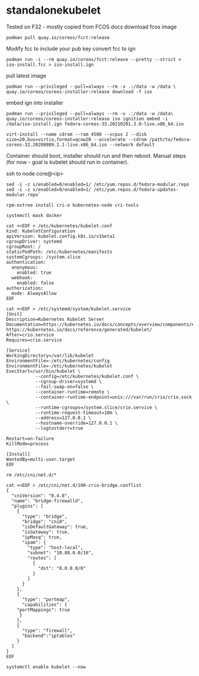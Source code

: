 # standalonekubelet
Tested on F32 - mostly copied from FCOS docs
download fcos image


`podman pull quay.io/coreos/fcct:release`

Modify fcc to include your pub key
convert fcc to ign

`podman run -i --rm quay.io/coreos/fcct:release --pretty --strict < iso-install.fcc > iso-install.ign`

pull latest image

`podman run --privileged --pull=always --rm -v .:/data -w /data \
    quay.io/coreos/coreos-installer:release download -f iso`

embed ign into installer

`podman run --privileged --pull=always --rm -v .:/data -w /data\
    quay.io/coreos/coreos-installer:release iso ignition embed -i /data/iso-install.ign fedora-coreos-33.20210201.3.0-live.x86_64.iso`

`virt-install --name cdrom --ram 4500 --vcpus 2 --disk size=20,bus=virtio,format=qcow20 --accelerate --cdrom /path/to/fedora-coreos-32.20200809.2.1-live.x86_64.iso --network default`

Container should boot, installer should run and then reboot.
Manual steps (for now - goal is kubelet should run in container).

ssh to node core@\<ip\>

```
sed -i -z s/enabled=0/enabled=1/ /etc/yum.repos.d/fedora-modular.repo
sed -i -z s/enabled=0/enabled=1/ /etc/yum.repos.d/fedora-updates-modular.repo`

rpm-ostree install cri-o kubernetes-node cri-tools

systemctl mask docker

cat <<EOF > /etc/kubernetes/kubelet.conf
kind: KubeletConfiguration
apiVersion: kubelet.config.k8s.io/v1beta1
cgroupDriver: systemd
cgroupRoot: /
staticPodPath: /etc/kubernetes/manifests
systemCgroups: /system.slice
authentication:
  anonymous:
    enabled: true
  webhook:
    enabled: false
authorization:
  mode: AlwaysAllow
EOF

cat <<EOF > /etc/systemd/system/kubelet.service
[Unit]
Description=Kubernetes Kubelet Server
Documentation=https://kubernetes.io/docs/concepts/overview/components/#kubelet https://kubernetes.io/docs/reference/generated/kubelet/
After=crio.service
Requires=crio.service

[Service]
WorkingDirectory=/var/lib/kubelet
EnvironmentFile=-/etc/kubernetes/config
EnvironmentFile=-/etc/kubernetes/kubelet
ExecStart=/usr/bin/kubelet \
           --config=/etc/kubernetes/kubelet.conf \
           --cgroup-driver=systemd \
           --fail-swap-on=false \
           --container-runtime=remote \
           --container-runtime-endpoint=unix:///var/run/crio/crio.sock \
           --runtime-cgroups=/system.slice/crio.service \
           --runtime-request-timeout=10m \
           --address=127.0.0.1 \
           --hostname-override=127.0.0.1 \
           --logtostderr=true 

Restart=on-failure
KillMode=process

[Install]
WantedBy=multi-user.target
EOF

rm /etc/cni/net.d/*

cat <<EOF > /etc/cni/net.d/100-crio-bridge.conflist
{
  "cniVersion": "0.4.0",
  "name": "bridge-firewalld",
  "plugins": [
    {
      "type": "bridge",
      "bridge": "cni0",
      "isDefaultGateway": true,
      "isGateway": true,
      "ipMasq": true,
      "ipam": {
        "type": "host-local",
        "subnet": "10.88.0.0/16",
        "routes": [
          {
            "dst": "0.0.0.0/0"
          }
        ]
      }
    },
    { 
      "type": "portmap",
      "capabilities": {
	"portMappings": true
     }
    },
    {
      "type": "firewall",
      "backend":"iptables"
    }
  ]
}
EOF

systemctl enable kubelet --now
```
